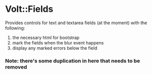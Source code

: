 # Volt::Fields

Provides controls for text and textarea fields (at the moment) with the following:

1. the necessary html for bootstrap
2. mark the fields when the blur event happens
3. display any marked errors below the field

### Note: there's some duplication in here that needs to be removed